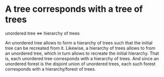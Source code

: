 
<!-- ======================================================================= -->
# A tree corresponds with a tree of trees

unordered tree <=> hierarchy of trees

An unordered tree allows to form a hierarchy of trees such that the initial
tree can be recreated from it. Likewise, a hierarchy of trees allows to from
an unordered tree, which in turn allows to recreate the initial hierarchy.
That is, each unordered tree corresponds with a hierarchy of trees. And since
an unordered forest is the disjoint union of unordered trees, each such forest
corresponds with a hierarchy/forest of trees.
